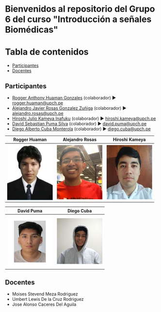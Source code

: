 # Bienvenidos al repositorio del Grupo 6 del curso "Introducción a señales Biomédicas"


# Tabla de contenidos 
- [Participantes](#participantes)
- [Docentes](#docentes)

## Participantes
- [Rogger Anthony Huaman Gonzales](INTEGRANTES_IMAGENES/ROGGER.jpg) (colaborador) ► rogger.huaman@upch.pe
- [Alejandro Javier Rosas Gonzalez Zuñiga](INTEGRANTES_IMAGENES/alejandro.jpg) (colaborador) ► alejandro.rosas@upch.pe
- [Hiroshi Julio Kameya Inafuku](INTEGRANTES_IMAGENES/Hiroshi.jpg) (colaborador) ► hiroshi.kameya@upch.pe
- [David Sebastian Puma Silva](INTEGRANTES_IMAGENES/Deivid.jpg) (colaborador) ► david.puma@upch.pe
- [Diego Alberto Cuba Monterola](INTEGRANTES_IMAGENES/EvidenciaDiego.jpg) (colaborador) ► diego.cuba@upch.pe

<center>

| Rogger Huaman | Alejandro Rosas | Hiroshi Kameya|
| :-------: | :-------: | :-------: |
|![A](INTEGRANTES_IMAGENES/ROGGER.jpg)|![B](INTEGRANTES_IMAGENES/alejandro.jpg) | ![C](INTEGRANTES_IMAGENES/Hiroshi.jpg)


|David Puma| Diego Cuba |
|:-------: | :-------:|
|![D](INTEGRANTES_IMAGENES/Deivid.jpg) | ![E](INTEGRANTES_IMAGENES/EvidenciaDiego.jpg)|

</center>

## Docentes
- Moises Stevend Meza Rodriguez
- Umbert Lewis De la Cruz Rodriguez
- Jose Alonso Caceres Del Aguila



